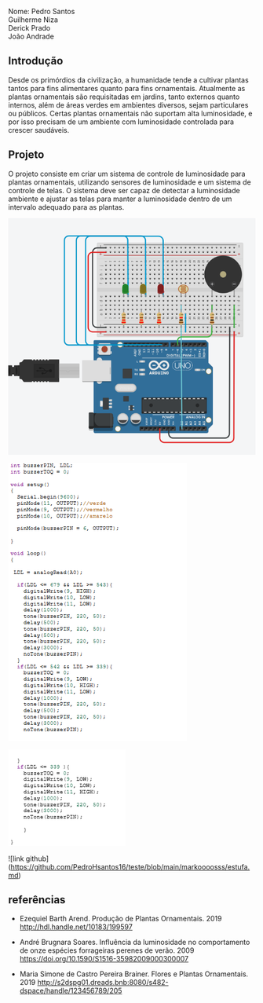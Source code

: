 Nome: Pedro Santos  
Guilherme Niza  
Derick Prado  
João Andrade  

## Introdução  

Desde os primórdios da civilização, a humanidade tende a cultivar plantas tantos para fins alimentares quanto para fins ornamentais. Atualmente as plantas ornamentais são requisitadas em jardins, tanto externos quanto internos, além de áreas verdes em ambientes diversos, sejam particulares ou públicos. Certas plantas ornamentais não suportam alta luminosidade, e por isso precisam de um ambiente com luminosidade controlada para crescer saudáveis.  

## Projeto  

O projeto consiste em criar um sistema de controle de luminosidade para plantas ornamentais, utilizando sensores de luminosidade e um sistema de controle de telas. O sistema deve ser capaz de detectar a luminosidade ambiente e ajustar as telas para manter a luminosidade dentro de um intervalo adequado para as plantas.  

![circuito](img/circuito_estufa.png)  

![circuito](img/codigo_circuito1.png)  

![circuito](img/codigo_circuito2.png)  


![link github] (https://github.com/PedroHsantos16/teste/blob/main/markoooosss/estufa.md)


## referências  

+ Ezequiel Barth Arend. Produção de Plantas Ornamentais. 2019  
http://hdl.handle.net/10183/199597

+ André Brugnara Soares.  Influência da luminosidade no comportamento de onze espécies forrageiras perenes de verão. 2009  
https://doi.org/10.1590/S1516-35982009000300007

+  Maria Simone de Castro Pereira Brainer. Flores e Plantas Ornamentais. 2019 
http://s2dspg01.dreads.bnb:8080/s482-dspace/handle/123456789/205
